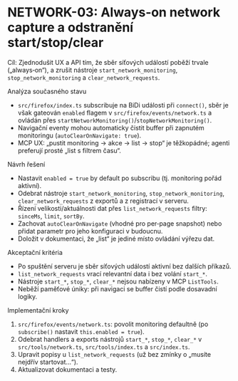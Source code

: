 # NETWORK-03: Always‑on network capture a odstranění start/stop/clear

Cíl: Zjednodušit UX a API tím, že sběr síťových událostí poběží trvale („always‑on“), a zrušit nástroje `start_network_monitoring`, `stop_network_monitoring` a `clear_network_requests`.

Analýza současného stavu
- `src/firefox/index.ts` subscribuje na BiDi události při `connect()`, sběr je však gateován `enabled` flagem v `src/firefox/events/network.ts` a ovládán přes `startNetworkMonitoring()`/`stopNetworkMonitoring()`.
- Navigační eventy mohou automaticky čistit buffer při zapnutém monitoringu (`autoClearOnNavigate: true`).
- MCP UX: „pustit monitoring → akce → list → stop“ je těžkopádné; agenti preferují prosté „list s filtrem času“.

Návrh řešení
- Nastavit `enabled = true` by default po subscribu (tj. monitoring pořád aktivní).
- Odebrat nástroje `start_network_monitoring`, `stop_network_monitoring`, `clear_network_requests` z exportů a z registrací v serveru.
- Řízení velikosti/aktuálnosti dat přes `list_network_requests` filtry: `sinceMs`, `limit`, `sortBy`.
- Zachovat `autoClearOnNavigate` (vhodné pro per‑page snapshot) nebo přidat parametr pro jeho konfiguraci v budoucnu.
- Doložit v dokumentaci, že „list“ je jediné místo ovládání výřezu dat.

Akceptační kritéria
- Po spuštění serveru je sběr síťových událostí aktivní bez dalších příkazů.
- `list_network_requests` vrací relevantní data i bez volání `start_*`.
- Nástroje `start_*`, `stop_*`, `clear_*` nejsou nabízeny v MCP `ListTools`.
- Neběží paměťové úniky: při navigaci se buffer čistí podle dosavadní logiky.

Implementační kroky
1) `src/firefox/events/network.ts`: povolit monitoring defaultně (po `subscribe()` nastavit `this.enabled = true`).
2) Odebrat handlers a exports nástrojů `start_*`, `stop_*`, `clear_*` v `src/tools/network.ts`, `src/tools/index.ts` a `src/index.ts`.
3) Upravit popisy u `list_network_requests` (už bez zmínky o „musíte nejdřív startovat…“).
4) Aktualizovat dokumentaci a testy.
